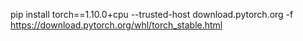 pip install torch==1.10.0+cpu --trusted-host download.pytorch.org -f https://download.pytorch.org/whl/torch_stable.html